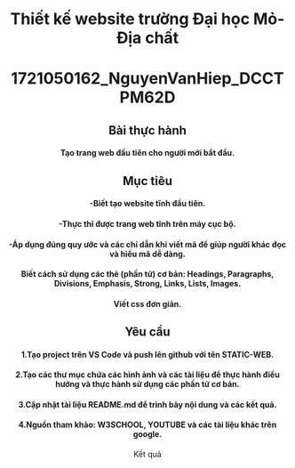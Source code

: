 <html lang="en">
<body>
 <header>
  <h1>Thiết kế website trường Đại học Mỏ-Địa chất</h1>
  <h1>1721050162_NguyenVanHiep_DCCTPM62D</h1>
  <h2>Bài thực hành</h2>
  <h4>Tạo trang web đầu tiên cho người mới bắt đầu.</h4>
  <h2>Mục tiêu</h2>
     <h4>-Biết tạo website tĩnh đầu tiên.</h4>
     <h4>-Thực thi được trang web tĩnh trên máy cục bộ.</h4>
     <h4>-Áp dụng đúng quy ước và các chỉ dẫn khi viết mã để giúp người khác đọc và hiểu mã dễ dàng.</h4>
     <h4>Biết cách sử dụng các thẻ (phần tử) cơ bản: Headings, Paragraphs, Divisions, Emphasis, Strong, Links, Lists, Images.</h4>
     <h4>Viết css đơn giản.</h4>
  <h2>Yêu cầu</h2>
      <h4>1.Tạo project trên VS Code và push lên github với tên STATIC-WEB.</h4>
      <h4>2.Tạo các thư mục chứa các hình ảnh và các tài liệu để thực hành điều hướng và thực hành sử dụng các phần tử cơ bản.</h4>
      <h4>3.Cập nhật tài liệu README.md để trình bày nội dung và các kết quả.</h4>
      <h4>4.Nguồn tham khảo: W3SCHOOL, YOUTUBE và các tài liệu khác trên google.</h4>
Kết quả
</html>